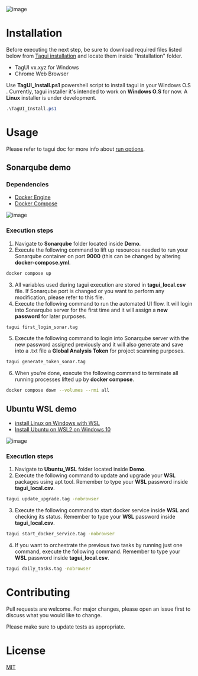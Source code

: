 ![image](https://tagui.readthedocs.io/en/latest/_images/tagui-logo.png)

# Installation

Before executing the next step, be sure to download required files listed below from [Tagui installation](https://tagui.readthedocs.io/en/latest/setup.html) and locate them inside "Installation" folder.
* TagUI vx.xyz for Windows
* Chrome Web Browser

Use **TagUI_Install.ps1** powershell script to install tagui in your Windows O.S . Currently, tagui installer it's intended to work on **Windows O.S** for now. A **Linux** installer is under development.

```powershell
.\TagUI_Install.ps1
```

# Usage

Please refer to tagui doc for more info about [run options](https://tagui.readthedocs.io/en/latest/reference.html#run-options).

## Sonarqube demo
### Dependencies

* [Docker Engine](https://docs.docker.com/engine/)
* [Docker Compose](https://docs.docker.com/compose/install/)

![image](https://jhymer.dev/content/images/2020/05/docker-compose-1.png)

### Execution steps

1. Navigate to **Sonarqube** folder located inside **Demo**.
2. Execute the following command to lift up resources needed to run your Sonarqube container on port **9000** (this can be changed by altering **docker-compose.yml**.
```bash
docker compose up
```
3. All variables used during tagui execution are stored in **tagui_local.csv** file. If Sonarqube port is changed or you want to perform any modification, please refer to this file.
4. Execute the following command to run the automated UI flow. It will login into Sonarqube server for the first time and it will assign a **new password** for later purposes.
```bash
tagui first_login_sonar.tag
```

5. Execute the following command to login into Sonarqube server with the new password assigned previously and it will also generate and save into a .txt file a **Global Analysis Token** for project scanning purposes.
```bash
tagui generate_token_sonar.tag
```
6. When you're done, execute the following command to terminate all running processes lifted up by **docker compose**.
```bash
docker compose down --volumes --rmi all
```

## Ubuntu WSL demo
* [install Linux on Windows with WSL](https://learn.microsoft.com/en-us/windows/wsl/install)
* [Install Ubuntu on WSL2 on Windows 10
](https://ubuntu.com/tutorials/install-ubuntu-on-wsl2-on-windows-10#1-overview)

![image](https://aaronwinters.com/wp-content/uploads/2017/06/Ubutntu-on-Windows-10-logo-banner.jpg)

### Execution steps

1. Navigate to **Ubuntu_WSL** folder located inside **Demo**.
2. Execute the following command to update and upgrade your **WSL** packages using apt tool. Remember to type your **WSL** password inside **tagui_local.csv**.
```bash
tagui update_upgrade.tag -nobrowser
```
3. Execute the following command to start docker service inside **WSL** and checking its status. Remember to type your **WSL** password inside **tagui_local.csv**.
```bash
tagui start_docker_service.tag -nobrowser
```
4. If you want to orchestrate the previous two tasks by running just one command, execute the following command. Remember to type your **WSL** password inside **tagui_local.csv**.
```bash
tagui daily_tasks.tag -nobrowser
```

# Contributing

Pull requests are welcome. For major changes, please open an issue first
to discuss what you would like to change.

Please make sure to update tests as appropriate.

# License

[MIT](https://choosealicense.com/licenses/mit/)
